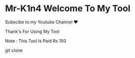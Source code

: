 # Mr-K1n4    Welcome To My Tool

Subscibe to my Youtube Channel ❤


Thank's For Using My Tool

Note : This Tool Is Paid Rs 150 


git clone
